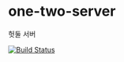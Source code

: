 # one-two-server
헛둘 서버

[![Build Status](https://app.travis-ci.com/WooSungHwan/one-two-server.svg?branch=master)](https://app.travis-ci.com/WooSungHwan/one-two-server)
